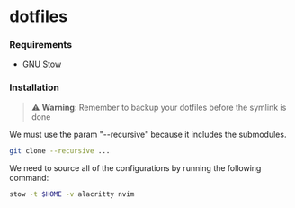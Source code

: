 # dotfiles

### Requirements

- [GNU Stow](https://www.gnu.org/software/stow/)

### Installation

> :warning: **Warning**: Remember to backup your dotfiles before the symlink is done

We must use the param "--recursive" because it includes the submodules. 

```bash
git clone --recursive ...
```

We need to source all of the configurations by running the following command:

```bash
stow -t $HOME -v alacritty nvim
```
